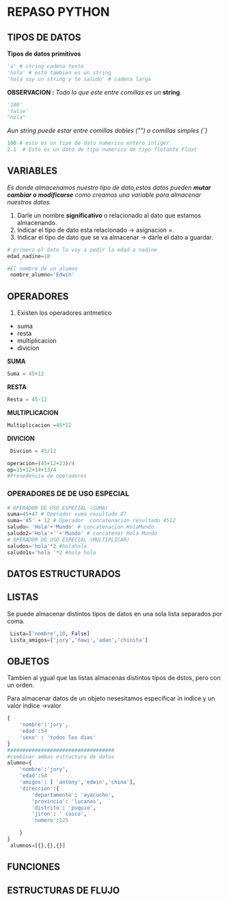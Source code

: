 # REPASO PYTHON


## TIPOS DE DATOS
  **Tipos  de datos primitivos**
 ```python
 'a' # string cadena texto
 'hola' # esto tambien es un string
 'hola soy un string y te saludo' # cadena larga
 ```
**OBSERVACION :**  *Todo lo que este entre comillas  es un* **string**.

```python
'100'
'false'
"hola"
```
*Aun string puede estar entre comillas dobles ("") o comillas simples (´´)*
```python
100 # esto es un tipo de dato numerico entero intiger 
2.1  # Esto es un dato de tipo numerico de tipo flotante Float
```





## VARIABLES
*Es donde almacenamos nuestro tipo de dato,estos datos pueden **mutar cambiar o modificarse** como creamos una variable para almacenar nuestros datos.*
1. Darle un nombre **significativo** o relacionado al dato que estamos almacenando.
2. Indicar el tipo de dato esta relacionado → asignacion =.
3. Indicar el tipo de dato que se va almacenar → darle el dato a guardar.

```python
# primero el dato lo voy a pedir la edad a nadine
edad_nadine=18

#El nombre de un alumno
 nombre_alumno='Edwin'
```

## OPERADORES
1. Existen los operadores aritmetico
 * suma 
 * resta
 * multiplicacion
 * divicion
  
 **SUMA**
```PYTHON
Suma = 45+12
```
**RESTA**
```PYTHON
Resta = 45-12
```
**MULTIPLICACION**
```PYTHON
Multiplicacion =45*12
```
**DIVICION**
```PYTHON
 Divcion = 45/12
```

```PYTHON
operacion=(45+12+23)/4
op=15+12+14+13/4
#Presedencia de operadores
```
### OPERADORES DE  DE USO ESPECIAL
```PYTHON
# OPERADOR DE USO ESPECIAL (SUMA)
suma=45+47 # Operador suma resultado 87
suma='45' + 12 # Operador  concatenacion resultado 4512
saludo= 'Hola'+'Mundo' # concatenacion HolaMundo
saludo2='Hola'+''+'Mundo' # concatenar Hola Mundo
# OPERADOR DE USO ESPECIAL (MULTIPLICAR)
saludos='hola'*2 #holahola
saludo1s='hola '*2 #hola hola
```


## DATOS ESTRUCTURADOS

## LISTAS
Se puede almacenar distintos tipos de datos en una sola lista separados por coma.

```PYTHON
 Lista=['nombre',10, False]
 Lista_amigos=['jory','ñawi','adan','chinita']
```
## OBJETOS

Tambien al ygual que las listas almacenas distintos tipos de dstos, pero con un orden.

Para almacenar datos de un objeto nesesitamos especificar in indice y un valor indice →valor
```PYTHON
{
    'nombre':'jory',
    'edad':54
    'sexo' : 'todos los dias'
}
###################################
#combinar ambas estructura de datos
alumno={
    'nombre':'jory',
    'edad':54
    'amigos': [ 'antony','edwin','china'],
    'direccion':{
        'departamento': 'ayacucho',
        'provincia': 'lucanas',
        'distrito': 'puquio',
        'jiron': ' cusco',
        'numero':125

    }
}
 alumnos=[{},{},{}]
```




## FUNCIONES

## ESTRUCTURAS DE FLUJO